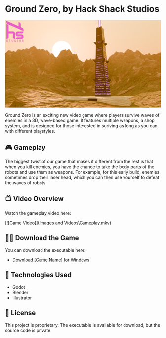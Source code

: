 # Ground Zero, by Hack Shack Studios

![Game Banner](Images\HackShack_Banner_V1.png)

Ground Zero is an exciting new video game where players survive waves of enemies in a 3D, wave-based game. It features multiple weapons, a shop system, and is designed for those interested in suriving as long as you can, with different playstyles.

## 🎮 Gameplay

The biggest twist of our game that makes it different from the rest is that when you kill enemies, you have the chance to take the body parts of the robots and use them as weapons. For example, for this early build, enemies sometimes drop their laser head, which you can then use yourself to defeat the waves of robots.

## 📺 Video Overview

Watch the gameplay video here:

[![Game Video]](Images and Videos\Gameplay.mkv)

## 🏃‍♂️ Download the Game

You can download the executable here:

- [Download [Game Name] for Windows](https://hack-shack-studios.itch.io/ground-zero)

## 🤖 Technologies Used

- Godot
- Blender
- Illustrator 

## 📄 License

This project is proprietary. The executable is available for download, but the source code is private.
